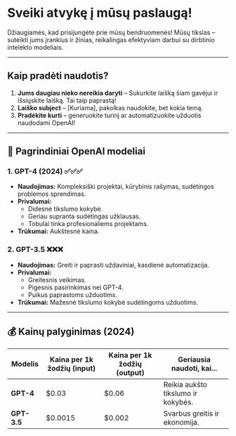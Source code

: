 # Sveiki atvykę į mūsų paslaugą!

Džiaugiamės, kad prisijungėte prie mūsų bendruomenės! Mūsų tikslas – suteikti jums įrankius ir žinias, reikalingas efektyviam darbui su dirbtinio intelekto modeliais.

---

## Kaip pradėti naudotis?

1. **Jums daugiau nieko nereikia daryti** – Sukurkite laišką šiam gavėjui ir išsiųskite laišką. Tai taip paprastą!
2. **Laiško subject** – [Kuriama], pakolkas naudokite, bet kokia temą.
3. **Pradėkite kurti** – generuokite turinį ar automatizuokite užduotis naudodami OpenAI!

---

## 🎯 Pagrindiniai OpenAI modeliai 

### 1. **GPT-4** (2024)  ✅✅✅
- **Naudojimas:** Kompleksiški projektai, kūrybinis rašymas, sudėtingos problemos sprendimas.
- **Privalumai:** 
  - Didesnė tikslumo kokybė.
  - Geriau supranta sudėtingas užklausas.
  - Tobulai tinka profesionaliems projektams.
- **Trūkumai:** Aukštesnė kaina.

### 2. **GPT-3.5** ❌❌❌
- **Naudojimas:** Greiti ir paprasti uždaviniai, kasdienė automatizacija.
- **Privalumai:** 
  - Greitesnis veikimas.
  - Pigesnis pasirinkimas nei GPT-4.
  - Puikus paprastoms užduotims.
- **Trūkumai:** Mažesnė tikslumo kokybė sudėtingoms užduotims.

---

## 💰 Kainų palyginimas (2024)

| Modelis   | Kaina per 1k žodžių (input) | Kaina per 1k žodžių (output) | Geriausia naudoti, kai... |
|-----------|-----------------------------|------------------------------|---------------------------|
| **GPT-4** | $0.03                       | $0.06                        | Reikia aukšto tikslumo ir kokybės. |
| **GPT-3.5** | $0.0015                    | $0.002                       | Svarbus greitis ir ekonomija. |



